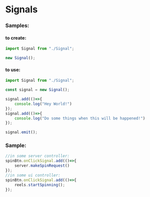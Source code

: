 # Signals

### Samples:

#### to create:

```typescript
import Signal from "./Signal";

new Signal();
```
#### to use:

```typescript
import Signal from "./Signal";

const signal = new Signal();

signal.add(()=>{
    console.log("Hey World!")
});
signal.add(()=>{
    console.log("Do some things when this will be happened!")
});

signal.emit();
```
### Sample: 
```typescript
//in some server controller:
spinBtn.onClickSignal.add(()=>{
    server.makeSpinRequest()
});
//in some ui controller: 
spinBtn.onClickSignal.add(()=>{
    reels.startSpinning();
});
```
